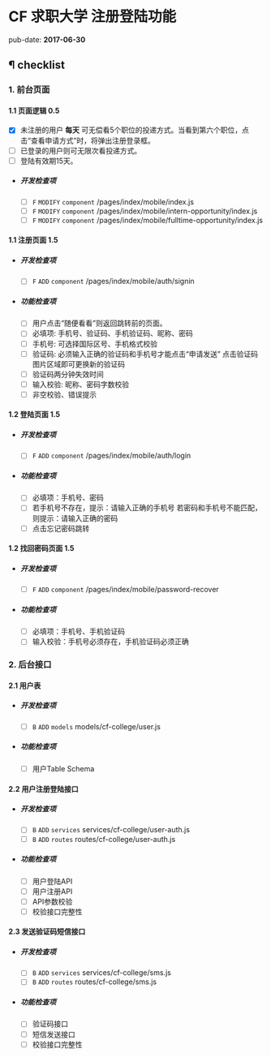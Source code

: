 # CF 求职大学 注册登陆功能

pub-date: **2017-06-30**

## ¶ checklist

### 1. 前台页面

#### 1.1 页面逻辑 0.5

  - [x] 未注册的用户 **每天** 可无偿看5个职位的投递方式。当看到第六个职位，点击“查看申请方式”时，将弹出注册登录框。
  - [ ] 已登录的用户则可无限次看投递方式。
  - [ ] 登陆有效期15天。

- ##### 开发检查项

  - [ ] `F` `MODIFY` `component` /pages/index/mobile/index.js
  - [ ] `F` `MODIFY` `component` /pages/index/mobile/intern-opportunity/index.js
  - [ ] `F` `MODIFY` `component` /pages/index/mobile/fulltime-opportunity/index.js

#### 1.1  注册页面 1.5

  - ##### 开发检查项

    - [ ] `F` `ADD` `component` /pages/index/mobile/auth/signin

  - ##### 功能检查项

    - [ ] 用户点击“随便看看”则返回跳转前的页面。
    - [ ] 必填项: 手机号、验证码、手机验证码、昵称、密码
    - [ ] 手机号: 可选择国际区号、手机格式校验
    - [ ] 验证码: 必须输入正确的验证码和手机号才能点击“申请发送”
                 点击验证码图片区域即可更换新的验证码
    - [ ] 验证码两分钟失效时间
    - [ ] 输入校验: 昵称、密码字数校验
    - [ ] 非空校验、错误提示

#### 1.2 登陆页面 1.5

  - ##### 开发检查项

    - [ ] `F` `ADD` `component` /pages/index/mobile/auth/login

  - ##### 功能检查项

    - [ ] 必填项：手机号、密码
    - [ ] 若手机号不存在，提示：请输入正确的手机号
          若密码和手机号不能匹配，则提示：请输入正确的密码
    - [ ] 点击忘记密码跳转

#### 1.2 找回密码页面 1.5

  - ##### 开发检查项

    - [ ] `F` `ADD` `component` /pages/index/mobile/password-recover

  - ##### 功能检查项

    - [ ] 必填项：手机号、手机验证码
    - [ ] 输入校验：手机号必须存在，手机验证码必须正确
### 2. 后台接口

#### 2.1 用户表

  - ##### 开发检查项

    - [ ] `B` `ADD` `models` models/cf-college/user.js

  - ##### 功能检查项

    - [ ] 用户Table Schema

#### 2.2 用户注册登陆接口

  - ##### 开发检查项

    - [ ] `B` `ADD` `services` services/cf-college/user-auth.js
    - [ ] `B` `ADD` `routes` routes/cf-college/user-auth.js

  - ##### 功能检查项

    - [ ] 用户登陆API
    - [ ] 用户注册API
    - [ ] API参数校验
    - [ ] 校验接口完整性

#### 2.3 发送验证码短信接口

  - ##### 开发检查项

    - [ ] `B` `ADD` `services` services/cf-college/sms.js
    - [ ] `B` `ADD` `routes` routes/cf-college/sms.js

  - ##### 功能检查项

    - [ ] 验证码接口
    - [ ] 短信发送接口
    - [ ] 校验接口完整性
